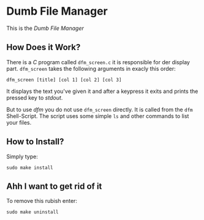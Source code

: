 # Dumb File Manager

This is the *Dumb File Manager*

## How Does it Work?

There is a *C* program called `dfm_screen.c` it is responsible for der display part.
`dfm_screen` takes the following arguments in exacly this order:

```
dfm_screen [title] [col 1] [col 2] [col 3]
```

It displays the text you've given it and after a keypress it exits and prints the pressed key to *stdout*.

But to use *dfm* you do not use `dfm_screen` directly.
It is called from the `dfm` Shell-Script.
The script uses some simple `ls` and other commands to list your files.

## How to Install?

Simply type:

```
sudo make install
```

## Ahh I want to get rid of it

To remove this rubish enter:
```
sudo make uninstall
```
